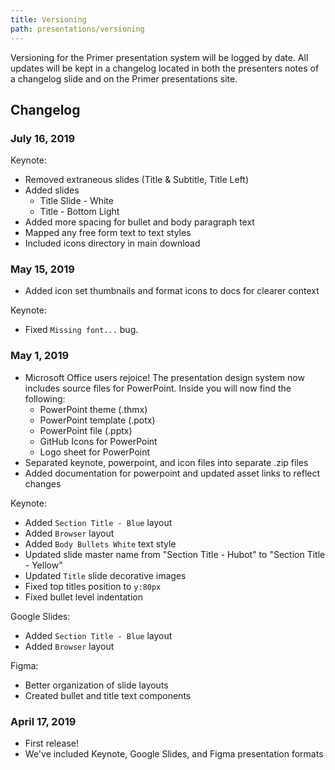 ```yaml
---
title: Versioning
path: presentations/versioning
---
```


Versioning for the Primer presentation system will be logged by date. All updates will be kept in a changelog located in both the presenters notes of a changelog slide and on the Primer presentations site.

## Changelog
### July 16, 2019
Keynote:
- Removed extraneous slides (Title & Subtitle, Title Left)
- Added slides
	- Title Slide - White
	- Title - Bottom Light
- Added more spacing for bullet and body paragraph text
- Mapped any free form text to text styles
- Included icons directory in main download

### May 15, 2019
- Added icon set thumbnails and format icons to docs for clearer context

Keynote:
- Fixed `Missing font...` bug.

### May 1, 2019
- Microsoft Office users rejoice! The presentation design system now includes source files for PowerPoint. Inside you will now find the following:
  - PowerPoint theme (.thmx)
  - PowerPoint template (.potx)
  - PowerPoint file (.pptx)
  - GitHub Icons for PowerPoint
  - Logo sheet for PowerPoint
- Separated keynote, powerpoint, and icon files into separate .zip files
- Added documentation for powerpoint and updated asset links to reflect changes

Keynote:
- Added `Section Title - Blue` layout
- Added `Browser` layout
- Added `Body Bullets White` text style
- Updated slide master name from "Section Title - Hubot" to "Section Title - Yellow"
- Updated `Title` slide decorative images
- Fixed top titles position to `y:80px`
- Fixed bullet level indentation

Google Slides:
- Added `Section Title - Blue` layout
- Added `Browser` layout

Figma:
- Better organization of slide layouts
- Created bullet and title text components

### April 17, 2019
- First release!
- We've included Keynote, Google Slides, and Figma presentation formats

